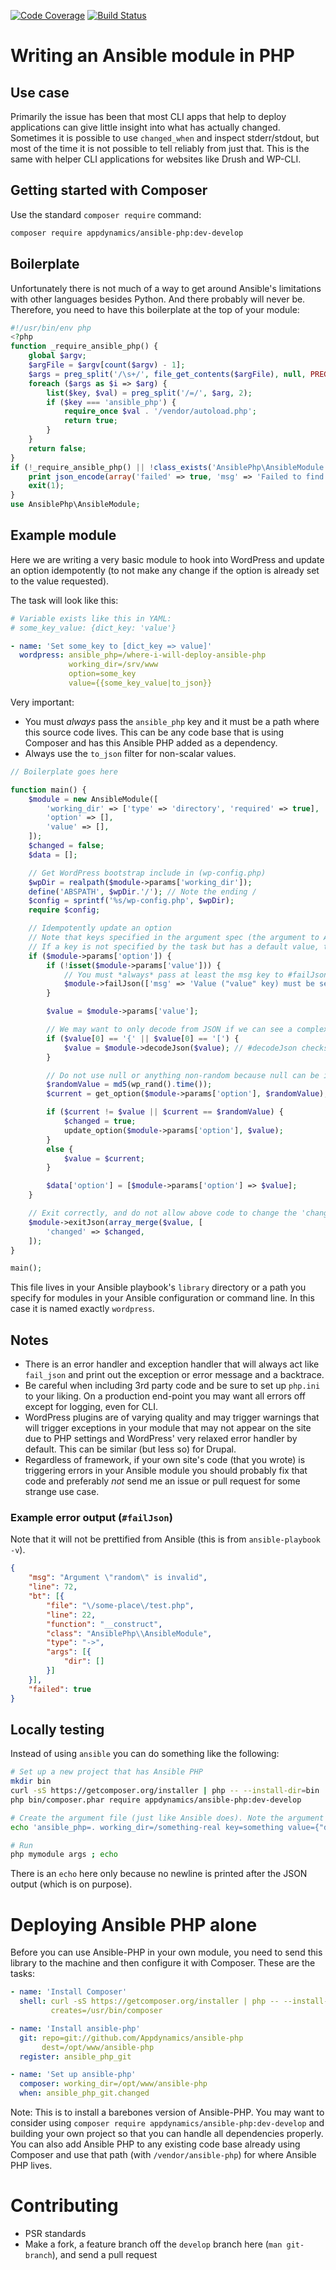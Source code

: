 [![Code Coverage](https://scrutinizer-ci.com/g/Appdynamics/ansible-php/badges/coverage.png?b=develop)](https://scrutinizer-ci.com/g/Appdynamics/ansible-php/?branch=develop) [![Build Status](https://scrutinizer-ci.com/g/Appdynamics/ansible-php/badges/build.png?b=develop)](https://scrutinizer-ci.com/g/Appdynamics/ansible-php/build-status/develop)

# Writing an Ansible module in PHP

## Use case

Primarily the issue has been that most CLI apps that help to deploy applications can give little insight into what has actually changed. Sometimes it is possible to use `changed_when` and inspect stderr/stdout, but most of the time it is not possible to tell reliably from just that. This is the same with helper CLI applications for websites like Drush and WP-CLI.

## Getting started with Composer

Use the standard `composer require` command:

```bash
composer require appdynamics/ansible-php:dev-develop
```

## Boilerplate

Unfortunately there is not much of a way to get around Ansible's limitations with other languages besides Python. And there probably will never be. Therefore, you need to have this boilerplate at the top of your module:

```php
#!/usr/bin/env php
<?php
function _require_ansible_php() {
    global $argv;
    $argFile = $argv[count($argv) - 1];
    $args = preg_split('/\s+/', file_get_contents($argFile), null, PREG_SPLIT_NO_EMPTY);
    foreach ($args as $i => $arg) {
        list($key, $val) = preg_split('/=/', $arg, 2);
        if ($key === 'ansible_php') {
            require_once $val . '/vendor/autoload.php';
            return true;
        }
    }
    return false;
}
if (!_require_ansible_php() || !class_exists('AnsiblePhp\AnsibleModule')) {
    print json_encode(array('failed' => true, 'msg' => 'Failed to find AnsiblePhp library'));
    exit(1);
}
use AnsiblePhp\AnsibleModule;
```

## Example module

Here we are writing a very basic module to hook into WordPress and update an option idempotently (to not make any change if the option is already set to the value requested).

The task will look like this:

```yaml
# Variable exists like this in YAML:
# some_key_value: {dict_key: 'value'}

- name: 'Set some_key to [dict_key => value]'
  wordpress: ansible_php=/where-i-will-deploy-ansible-php
             working_dir=/srv/www
             option=some_key
             value={{some_key_value|to_json}}
```

Very important:

* You must *always* pass the `ansible_php` key and it must be a path where this source code lives. This can be any code base that is using Composer and has this Ansible PHP added as a dependency.
* Always use the `to_json` filter for non-scalar values.

```php
// Boilerplate goes here

function main() {
    $module = new AnsibleModule([
        'working_dir' => ['type' => 'directory', 'required' => true],
        'option' => [],
        'value' => [],
    ]);
    $changed = false;
    $data = [];

    // Get WordPress bootstrap include in (wp-config.php)
    $wpDir = realpath($module->params['working_dir']);
    define('ABSPATH', $wpDir.'/'); // Note the ending /
    $config = sprintf('%s/wp-config.php', $wpDir);
    require $config;

    // Idempotently update an option
    // Note that keys specified in the argument spec (the argument to AnsibleModule) are always existant but if not specified they are null
    // If a key is not specified by the task but has a default value, the key will have that value
    if ($module->params['option']) {
        if (!isset($module->params['value'])) {
            // You must *always* pass at least the msg key to #failJson()
            $module->failJson(['msg' => 'Value ("value" key) must be set when using option']);
        }

        $value = $module->params['value'];

        // We may want to only decode from JSON if we can see a complex type
        if ($value[0] == '{' || $value[0] == '[') {
            $value = $module->decodeJson($value); // #decodeJson checks for errors and will throw an exception
        }

        // Do not use null or anything non-random because null can be in the database just as easily
        $randomValue = md5(wp_rand().time());
        $current = get_option($module->params['option'], $randomValue);

        if ($current != $value || $current == $randomValue) {
            $changed = true;
            update_option($module->params['option'], $value);
        }
        else {
            $value = $current;
        }

        $data['option'] = [$module->params['option'] => $value];
    }

    // Exit correctly, and do not allow above code to change the 'changed' key
    $module->exitJson(array_merge($value, [
        'changed' => $changed,
    ]);
}

main();
```

This file lives in your Ansible playbook's `library` directory or a path you specify for modules in your Ansible configuration or command line. In this case it is named exactly `wordpress`.

## Notes

* There is an error handler and exception handler that will always act like `fail_json` and print out the exception or error message and a backtrace.
* Be careful when including 3rd party code and be sure to set up `php.ini` to your liking. On a production end-point you may want all errors off except for logging, even for CLI.
* WordPress plugins are of varying quality and may trigger warnings that will trigger exceptions in your module that may not appear on the site due to PHP settings and WordPress' very relaxed error handler by default. This can be similar (but less so) for Drupal.
* Regardless of framework, if your own site's code (that you wrote) is triggering errors in your Ansible module you should probably fix that code and preferably *not* send me an issue or pull request for some strange use case.

### Example error output (`#failJson`)

Note that it will not be prettified from Ansible (this is from `ansible-playbook -v`).

```json
{
    "msg": "Argument \"random\" is invalid",
    "line": 72,
    "bt": [{
        "file": "\/some-place\/test.php",
        "line": 22,
        "function": "__construct",
        "class": "AnsiblePhp\\AnsibleModule",
        "type": "->",
        "args": [{
            "dir": []
        }]
    }],
    "failed": true
}
```

## Locally testing

Instead of using `ansible` you can do something like the following:

```bash
# Set up a new project that has Ansible PHP
mkdir bin
curl -sS https://getcomposer.org/installer | php -- --install-dir=bin
php bin/composer.phar require appdynamics/ansible-php:dev-develop

# Create the argument file (just like Ansible does). Note the argument ansible_php
echo 'ansible_php=. working_dir=/something-real key=something value={"dict_key": "value"}' > args

# Run
php mymodule args ; echo
```

There is an `echo` here only because no newline is printed after the JSON output (which is on purpose).

# Deploying Ansible PHP alone

Before you can use Ansible-PHP in your own module, you need to send this library to the machine and then configure it with Composer. These are the tasks:

```yaml
- name: 'Install Composer'
  shell: curl -sS https://getcomposer.org/installer | php -- --install-dir=/usr/bin --filename=composer
         creates=/usr/bin/composer

- name: 'Install ansible-php'
  git: repo=git://github.com/Appdynamics/ansible-php
       dest=/opt/www/ansible-php
  register: ansible_php_git

- name: 'Set up ansible-php'
  composer: working_dir=/opt/www/ansible-php
  when: ansible_php_git.changed
```

Note: This is to install a barebones version of Ansible-PHP. You may want to consider using `composer require appdynamics/ansible-php:dev-develop` and building your own project so that you can handle all dependencies properly. You can also add Ansible PHP to any existing code base already using Composer and use that path (with `/vendor/ansible-php`) for where Ansible PHP lives.

# Contributing

* PSR standards
* Make a fork, a feature branch off the `develop` branch here (`man git-branch`), and send a pull request
